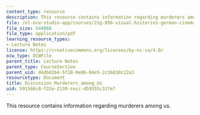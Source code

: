 ```yaml
---
content_type: resource
description: This resource contains information regarding murderers among us.
file: /ol-ocw-studio-app/courses/21g-056-visual-histories-german-cinema-1945-to-present-fall-2003/591566c8f22e2130ceccd59355c317e7_MIT21G_056F03_murdrers.pdf
file_size: 544068
file_type: application/pdf
learning_resource_types:
- Lecture Notes
license: https://creativecommons.org/licenses/by-nc-sa/4.0/
ocw_type: OCWFile
parent_title: Lecture Notes
parent_type: CourseSection
parent_uid: d4dbd2b4-5f28-0e0b-04e5-2c36830c22a3
resourcetype: Document
title: Discussion_Murderers_among_Us
uid: 591566c8-f22e-2130-cecc-d59355c317e7
---
```

This resource contains information regarding murderers among us.